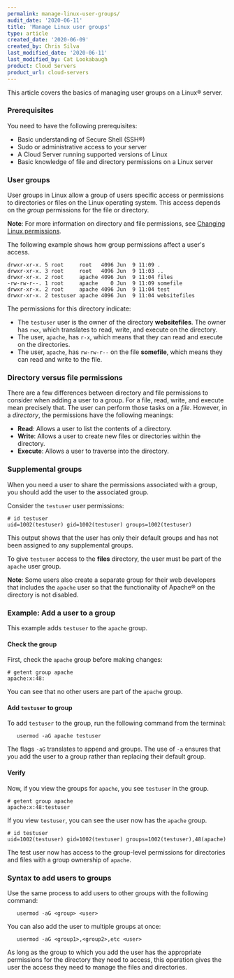 ```yaml
---
permalink: manage-linux-user-groups/
audit_date: '2020-06-11'
title: 'Manage Linux user groups'
type: article
created_date: '2020-06-09'
created_by: Chris Silva
last_modified_date: '2020-06-11'
last_modified_by: Cat Lookabaugh
product: Cloud Servers
product_url: cloud-servers
---
```


This article covers the basics of managing user groups on a Linux&reg; server. 

### Prerequisites

You need to have the following prerequisites:

- Basic understanding of Secure Shell (SSH&reg;)
- Sudo or administrative access to your server
- A Cloud Server running supported versions of Linux
- Basic knowledge of file and directory permissions on a Linux server


### User groups

User groups in Linux allow a group of users specific access or permissions to directories or files on
the Linux operating system. This access depends on the *group* permissions for the file or directory. 

**Note**: For more information on directory and file permissions, see 
[Changing Linux permissions](/support/how-to/changing-linux-permissions/#permissions).

The following example shows how group permissions affect a user's access.

    drwxr-xr-x. 5 root     root   4096 Jun  9 11:09 .
    drwxr-xr-x. 3 root     root   4096 Jun  9 11:03 ..
    drwxr-xr-x. 2 root     apache 4096 Jun  9 11:04 files
    -rw-rw-r--. 1 root     apache    0 Jun  9 11:09 somefile
    drwxr-xr-x. 2 root     apache 4096 Jun  9 11:04 test
    drwxr-xr-x. 2 testuser apache 4096 Jun  9 11:04 websitefiles

The permissions for this directory indicate:

- The `testuser` user is the owner of the directory **websitefiles**. The owner has `rwx`,
  which translates to read, write, and execute on the directory.
- The user, `apache`, has `r-x`, which means that they can read and execute on the directories.
- The user, `apache`, has `rw-rw-r--` on the file **somefile**, which means they can read and write
  to the file.  

### Directory versus file permissions

There are a few differences between directory and file permissions to consider when adding a user to a
group. For a file, read, write, and execute mean precisely that. The user can perform those tasks on a
*file*. However, in a *directory*, the permissions have the following meanings:

- **Read**: Allows a user to list the contents of a directory. 
- **Write**: Allows a user to create new files or directories within the directory.
- **Execute**: Allows a user to traverse into the directory. 

### Supplemental groups

When you need a user to share the permissions associated with a group, you should add the user to the
associated group.  

Consider the `testuser` user permissions: 

    # id testuser
    uid=1002(testuser) gid=1002(testuser) groups=1002(testuser)

This output shows that the user has only their default groups and has not been assigned to any supplemental groups. 

To give `testuser` access to the **files** directory, the user must be part of the `apache`
user group. 

**Note**: Some users also create a separate group for their web developers that includes the `apache` user
so that the functionality of Apache&reg; on the directory is not disabled.

### Example: Add a user to a group

This example adds `testuser` to the `apache` group. 

#### Check the group

First, check the `apache` group before making changes:

    # getent group apache
    apache:x:48:

You can see that no other users are part of the `apache` group. 

#### Add `testuser` to group

To add `testuser` to the group, run the following command from the terminal:

       usermod -aG apache testuser

The flags `-aG` translates to append and groups. The use of `-a` ensures that you add the user 
to a group rather than replacing their default group. 

#### Verify

Now, if you view the groups for `apache`, you see `testuser` in the group.

    # getent group apache
    apache:x:48:testuser

If you view `testuser`, you can see the user now has the `apache` group.

    # id testuser
    uid=1002(testuser) gid=1002(testuser) groups=1002(testuser),48(apache)

The test user now has access to the group-level permissions for directories and files with a group
ownership of `apache`. 

### Syntax to add users to groups

Use the same process to add users to other groups with the following command:

       usermod -aG <group> <user>

You can also add the user to multiple groups at once:

       usermod -aG <group1>,<group2>,etc <user>

As long as the group to which you add the user has the appropriate permissions for the directory they
need to access, this operation gives the user the access they need to manage the files and directories. 
